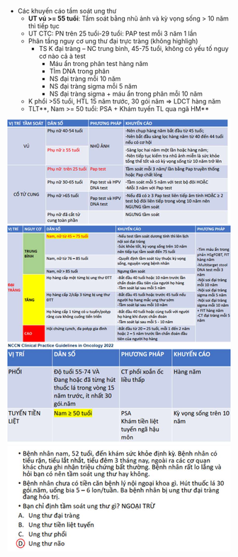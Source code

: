 - Các khuyến cáo tầm soát ung thư
	- **UT vú >= 55 tuổi**: Tầm soát bằng nhũ ảnh và kỳ vọng sống > 10 năm thì tiếp tục
	- UT CTC: PN trên 25 tuổi-29 tuổi: PAP test mỗi 3 năm 1 lần
	- Phân tầng nguy cơ ung thư đại trực tràng (không highligh)
		- TS K đại tràng – NC trung bình, 45-75 tuổi, không có yếu tố nguy cơ nào cả à test
			- Máu ẩn trong phân test hàng năm
			- TÌm DNA trong phân
			- NS đại tràng mỗi 10 năm
			- NS đại tràng sigma mỗi 5 năm
			- NS đại tràng sigma + máu ẩn trong phân mỗi 10 năm
	- K phổi >55 tuổi, HTL 15 năm trước, 30 gói năm => LDCT hàng năm
	- TLT**, Nam >= 50 tuổi: PSA + Khám tuyến TL qua ngã HM**

![Buổi 16 - RL đa cơ quan-1687424570880.jpeg](../../../../200%20Files/image/image/Bu%E1%BB%95i%2016%20-%20RL%20%C4%91a%20c%C6%A1%20quan-1687424570880.jpeg)
![Buổi 16 - RL đa cơ quan-1687424575171.jpeg](../../../../200%20Files/image/image/Bu%E1%BB%95i%2016%20-%20RL%20%C4%91a%20c%C6%A1%20quan-1687424575171.jpeg)
![Buổi 16 - RL đa cơ quan-1687424578933.jpeg](../../../../200%20Files/image/image/Bu%E1%BB%95i%2016%20-%20RL%20%C4%91a%20c%C6%A1%20quan-1687424578933.jpeg)
![Buổi 16 - RL đa cơ quan-1687424583511.jpeg](../../../../200%20Files/image/image/Bu%E1%BB%95i%2016%20-%20RL%20%C4%91a%20c%C6%A1%20quan-1687424583511.jpeg)